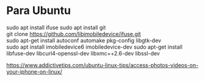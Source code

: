 # Para Ubuntu  

sudo apt install ifuse
sudo apt install git  
git clone https://github.com/libimobiledevice/ifuse.git  
sudo apt-get install autoconf automake pkg-config libgtk-dev  
sudo apt install imobiledevice6 imobiledevice-dev
sudo apt-get install libfuse-dev libcurl4-openssl-dev libxmc++2.6-dev libssl-dev  


https://www.addictivetips.com/ubuntu-linux-tips/access-photos-videos-on-your-iphone-on-linux/
